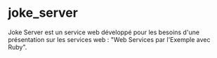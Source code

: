 joke_server
===========

Joke Server est un service web développé pour les besoins d'une présentation sur les services web : "Web Services par l'Exemple avec Ruby".
